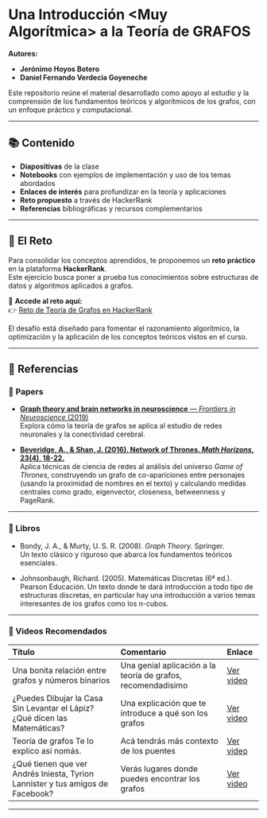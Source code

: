 # Una Introducción <Muy Algorítmica> a la Teoría de GRAFOS

**Autores:**  
- **Jerónimo Hoyos Botero**  
- **Daniel Fernando Verdecia Goyeneche**

Este repositorio reúne el material desarrollado como apoyo al estudio y la comprensión de los fundamentos teóricos y algorítmicos de los grafos, con un enfoque práctico y computacional.

---

## 📚 Contenido

- **Diapositivas** de la clase  
- **Notebooks** con ejemplos de implementación y uso de los temas abordados  
- **Enlaces de interés** para profundizar en la teoría y aplicaciones  
- **Reto propuesto** a través de HackerRank  
- **Referencias** bibliográficas y recursos complementarios  

---

## 🧩 El Reto

Para consolidar los conceptos aprendidos, te proponemos un **reto práctico** en la plataforma **HackerRank**.  
Este ejercicio busca poner a prueba tus conocimientos sobre estructuras de datos y algoritmos aplicados a grafos.

🔗 **Accede al reto aquí:**  
👉 [Reto de Teoría de Grafos en HackerRank](https://www.hackerrank.com/concurso-grafos-neuroco-udea-2025-02)

El desafío está diseñado para fomentar el razonamiento algorítmico, la optimización y la aplicación de los conceptos teóricos vistos en el curso.

---

## 📖 Referencias

### 🧠 Papers

- [**Graph theory and brain networks in neuroscience** — *Frontiers in Neuroscience* (2019)](https://www.frontiersin.org/journals/neuroscience/articles/10.3389/fnins.2019.00585/full)  
  Explora cómo la teoría de grafos se aplica al estudio de redes neuronales y la conectividad cerebral.

- [**Beveridge, A., & Shan, J. (2016). Network of Thrones. *Math Horizons*, 23(4), 18-22.**](https://www.tandfonline.com/doi/abs/10.4169/mathhorizons.23.4.18)  
  Aplica técnicas de ciencia de redes al análisis del universo *Game of Thrones*, construyendo un grafo de co-apariciones entre personajes (usando la proximidad de nombres en el texto) y calculando medidas centrales como grado, eigenvector, closeness, betweenness y PageRank.

---

### 📘 Libros

- Bondy, J. A., & Murty, U. S. R. (2008). *Graph Theory*. Springer.  
  Un texto clásico y riguroso que abarca los fundamentos teóricos esenciales.  

- Johnsonbaugh, Richard. (2005). Matemáticas Discretas (6ª ed.). Pearson Educación.
  Un texto donde te dará introducción a todo tipo de estructuras discretas, en particular hay una introducción a varios temas interesantes de los grafos como los n-cubos.

---

### 🎥 Videos Recomendados


| Título | Comentario | Enlace |
|:-------|:-------|:--------|
| Una bonita relación entre grafos y números binarios| Una genial aplicación a la teoría de grafos, recomendadisimo | [Ver video](https://www.youtube.com/watch?v=p4XKrJ2zzQo&t=195s) |
| ¿Puedes Dibujar la Casa Sin Levantar el Lápiz? ¿Qué dicen las Matemáticas?| Una explicación que te introduce a qué son los grafos | [Ver video](https://www.youtube.com/watch?v=J_nEkcrOG4g&t=33s) |
| Teoría de grafos  Te lo explico así nomás.| Acá tendrás más contexto de los puentes | [Ver video](https://www.youtube.com/watch?v=lHJv5_1VL2o&t=1s) |
| ¿Qué tienen que ver Andrés Iniesta, Tyrion Lannister y tus amigos de Facebook?| Verás lugares donde puedes encontrar los grafos | [Ver video](https://www.youtube.com/watch?v=lp-1rvtRYQg) |

---
